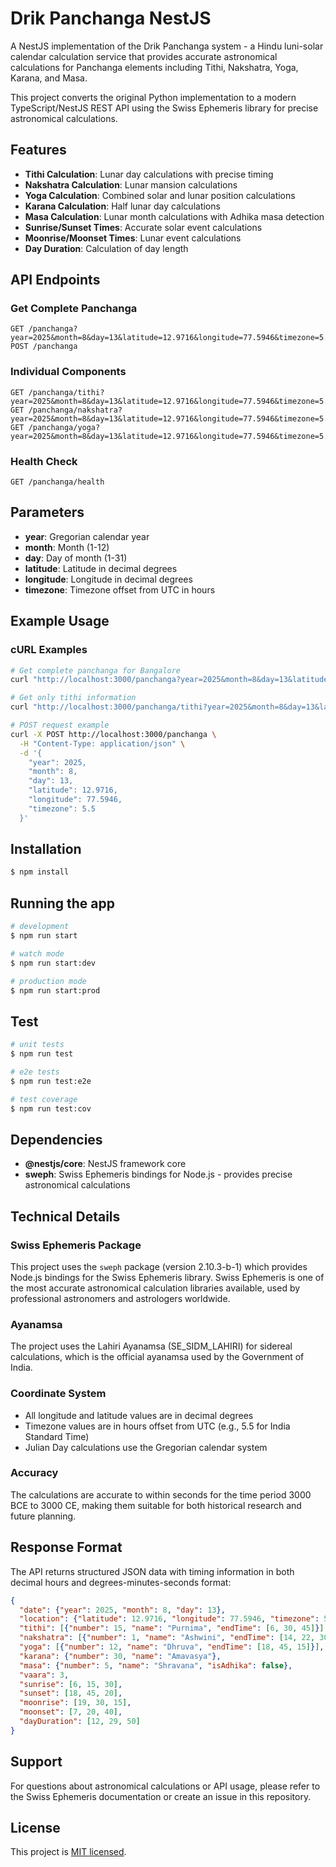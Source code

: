 # Drik Panchanga NestJS

A NestJS implementation of the Drik Panchanga system - a Hindu luni-solar calendar calculation service that provides accurate astronomical calculations for Panchanga elements including Tithi, Nakshatra, Yoga, Karana, and Masa.

This project converts the original Python implementation to a modern TypeScript/NestJS REST API using the Swiss Ephemeris library for precise astronomical calculations.

## Features

- **Tithi Calculation**: Lunar day calculations with precise timing
- **Nakshatra Calculation**: Lunar mansion calculations  
- **Yoga Calculation**: Combined solar and lunar position calculations
- **Karana Calculation**: Half lunar day calculations
- **Masa Calculation**: Lunar month calculations with Adhika masa detection
- **Sunrise/Sunset Times**: Accurate solar event calculations
- **Moonrise/Moonset Times**: Lunar event calculations
- **Day Duration**: Calculation of day length

## API Endpoints

### Get Complete Panchanga
```
GET /panchanga?year=2025&month=8&day=13&latitude=12.9716&longitude=77.5946&timezone=5.5
POST /panchanga
```

### Individual Components
```
GET /panchanga/tithi?year=2025&month=8&day=13&latitude=12.9716&longitude=77.5946&timezone=5.5
GET /panchanga/nakshatra?year=2025&month=8&day=13&latitude=12.9716&longitude=77.5946&timezone=5.5
GET /panchanga/yoga?year=2025&month=8&day=13&latitude=12.9716&longitude=77.5946&timezone=5.5
```

### Health Check
```
GET /panchanga/health
```

## Parameters

- **year**: Gregorian calendar year
- **month**: Month (1-12)
- **day**: Day of month (1-31)
- **latitude**: Latitude in decimal degrees
- **longitude**: Longitude in decimal degrees  
- **timezone**: Timezone offset from UTC in hours

## Example Usage

### cURL Examples

```bash
# Get complete panchanga for Bangalore
curl "http://localhost:3000/panchanga?year=2025&month=8&day=13&latitude=12.9716&longitude=77.5946&timezone=5.5"

# Get only tithi information
curl "http://localhost:3000/panchanga/tithi?year=2025&month=8&day=13&latitude=12.9716&longitude=77.5946&timezone=5.5"

# POST request example
curl -X POST http://localhost:3000/panchanga \
  -H "Content-Type: application/json" \
  -d '{
    "year": 2025,
    "month": 8,
    "day": 13,
    "latitude": 12.9716,
    "longitude": 77.5946,
    "timezone": 5.5
  }'
```

## Installation

```bash
$ npm install
```

## Running the app

```bash
# development
$ npm run start

# watch mode
$ npm run start:dev

# production mode
$ npm run start:prod
```

## Test

```bash
# unit tests
$ npm run test

# e2e tests
$ npm run test:e2e

# test coverage
$ npm run test:cov
```

## Dependencies

- **@nestjs/core**: NestJS framework core
- **sweph**: Swiss Ephemeris bindings for Node.js - provides precise astronomical calculations

## Technical Details

### Swiss Ephemeris Package

This project uses the `sweph` package (version 2.10.3-b-1) which provides Node.js bindings for the Swiss Ephemeris library. Swiss Ephemeris is one of the most accurate astronomical calculation libraries available, used by professional astronomers and astrologers worldwide.

### Ayanamsa

The project uses the Lahiri Ayanamsa (SE_SIDM_LAHIRI) for sidereal calculations, which is the official ayanamsa used by the Government of India.

### Coordinate System

- All longitude and latitude values are in decimal degrees
- Timezone values are in hours offset from UTC (e.g., 5.5 for India Standard Time)
- Julian Day calculations use the Gregorian calendar system

### Accuracy

The calculations are accurate to within seconds for the time period 3000 BCE to 3000 CE, making them suitable for both historical research and future planning.

## Response Format

The API returns structured JSON data with timing information in both decimal hours and degrees-minutes-seconds format:

```json
{
  "date": {"year": 2025, "month": 8, "day": 13},
  "location": {"latitude": 12.9716, "longitude": 77.5946, "timezone": 5.5},
  "tithi": [{"number": 15, "name": "Purnima", "endTime": [6, 30, 45]}],
  "nakshatra": [{"number": 1, "name": "Ashwini", "endTime": [14, 22, 30]}],
  "yoga": [{"number": 12, "name": "Dhruva", "endTime": [18, 45, 15]}],
  "karana": {"number": 30, "name": "Amavasya"},
  "masa": {"number": 5, "name": "Shravana", "isAdhika": false},
  "vaara": 3,
  "sunrise": [6, 15, 30],
  "sunset": [18, 45, 20],
  "moonrise": [19, 30, 15],
  "moonset": [7, 20, 40],
  "dayDuration": [12, 29, 50]
}
```

## Support

For questions about astronomical calculations or API usage, please refer to the Swiss Ephemeris documentation or create an issue in this repository.

## License

This project is [MIT licensed](LICENSE).

